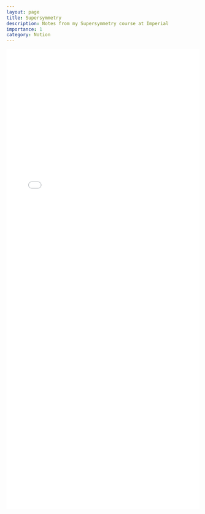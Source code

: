 ```yaml
---
layout: page
title: Supersymmetry
description: Notes from my Supersymmetry course at Imperial
importance: 1
category: Notion
---
```


<embed src="../assets/pdf/Susy.pdf" width="100%" height="1200px" type="application/pdf">
